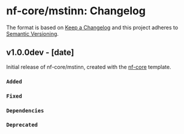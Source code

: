 # nf-core/mstinn: Changelog

The format is based on [Keep a Changelog](https://keepachangelog.com/en/1.0.0/)
and this project adheres to [Semantic Versioning](https://semver.org/spec/v2.0.0.html).

## v1.0.0dev - [date]

Initial release of nf-core/mstinn, created with the [nf-core](https://nf-co.re/) template.

### `Added`

### `Fixed`

### `Dependencies`

### `Deprecated`
